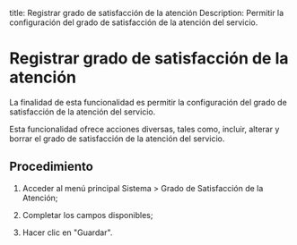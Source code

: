 title: Registrar grado de satisfacción de la atención
Description: Permitir la configuración del grado de satisfacción de la atención del servicio.
# Registrar grado de satisfacción de la atención


La finalidad de esta funcionalidad es permitir la configuración del grado de
satisfacción de la atención del servicio.

Esta funcionalidad ofrece acciones diversas, tales como, incluir, alterar y
borrar el grado de satisfacción de la atención del servicio.

Procedimiento
-----------------

1.  Acceder al menú principal Sistema \> Grado de Satisfacción de la Atención;

2.  Completar los campos disponibles;

3.  Hacer clic en "Guardar".



<!-- !!! tip "About"

    <b>Product/Version:</b> CITSmart | 8.00 &nbsp;&nbsp;
    <b>Updated:</b>01/28/2019 - Anna Martins
